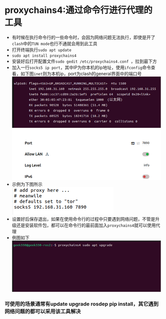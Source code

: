 # proxychains4:通过命令行进行代理的工具  
- 有时候在执行命令行的一些命令时，会因为网络问题无法执行，即使是开了`clash`中的`TUN mode`也行不通就会用到此工具
- 打开终端执行`sudo apt update`  
- `sudo apt install proxychains4`
- 安装好后打开配置文件`sudo gedit /etc/proxychains4.conf `，拉到最下方
- 加入一行`socks5 ip port`，其中IP为你本机的ip地址，使用`ifconfig`命令查看，如下图`inet`则为本机ip，port为clash的general界面中的端口号  
![ip](/pics/ip.png)  
![port](/pics/port.png)  
- 示例为下图所示  
![proxy](/pics/proxychains4.png)  
- 设置好后保存退出，如果在使用命令行的过程中只要遇到网络问题，不管是升级还是安装软件包，都可以在命令行的最前面加入`proxychains4`就可以使用代理  
- 例图如下  
![example](/pics/example.png)  
### 可使用的场景通常有update upgrade rosdep pip install，其它遇到网络问题的都可以采用该工具解决